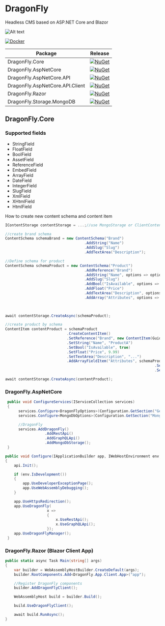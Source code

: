 # DragonFly
Headless CMS based on ASP.NET Core and Blazor

![Alt text](resources/screenshot.jpg)

[![Docker](https://img.shields.io/docker/pulls/usercode/dragonfly)](https://hub.docker.com/r/usercode/dragonfly)

| Package                       | Release | 
|-------------------------------|-----------------|
| DragonFly.Core                   | [![NuGet](https://img.shields.io/nuget/v/DragonFly.Core.svg)](https://www.nuget.org/packages/DragonFly.Core/) |
| DragonFly.AspNetCore             | [![NuGet](https://img.shields.io/nuget/v/DragonFly.AspNetCore.svg)](https://www.nuget.org/packages/DragonFly.AspNetCore/) |
| DragonFly.AspNetCore.API         | [![NuGet](https://img.shields.io/nuget/v/DragonFly.AspNetCore.API.svg)](https://www.nuget.org/packages/DragonFly.AspNetCore.API/) |
| DragonFly.AspNetCore.API.Client  | [![NuGet](https://img.shields.io/nuget/v/DragonFly.AspNetCore.API.Client.svg)](https://www.nuget.org/packages/DragonFly.AspNetCore.API.Client/) |
| DragonFly.Razor                  | [![NuGet](https://img.shields.io/nuget/v/DragonFly.Razor.svg)](https://www.nuget.org/packages/DragonFly.Razor/) |
| DragonFly.Storage.MongoDB        | [![NuGet](https://img.shields.io/nuget/v/DragonFly.Storage.MongoDB.svg)](https://www.nuget.org/packages/DragonFly.Storage.MongoDB/) |


## DragonFly.Core

### Supported fields
- StringField
- FloatField
- BoolField
- AssetField
- ReferenceField
- EmbedField
- ArrayField
- DateField
- IntegerField
- SlugField
- XmlField
- XHtmlField
- HtmlField

How to create new content schema and content item
```csharp
IContentStorage contentStorage = ...;//use MongoStorage or ClientContentService (http client)

//create brand schema
ContentSchema schemaBrand = new ContentSchema("Brand")
                                    .AddString("Name")
                                    .AddSlug("Slug")
                                    .AddTextArea("Description");

//Define schema for product
ContentSchema schemaProduct = new ContentSchema("Product")
                                    .AddReference("Brand")
                                    .AddString("Name", options => options.IsRequired = true)
                                    .AddSlug("Slug")
                                    .AddBool("IsAvailable", options => options.DefaultValue = true)
                                    .AddFloat("Price")
                                    .AddTextArea("Description", options => options.MaxLength = 255)
                                    .AddArray("Attributes", options => options
                                                                        .AddString("Name")
                                                                        .AddString("Value"));

await contentStorage.CreateAsync(schemaProduct);

//create product by schema
ContentItem contentProduct = schemaProduct
                            .CreateContentItem()
                            .SetReference("Brand", new ContentItem(Guid.Parse(""), schemaBrand))
                            .SetString("Name", "ProductA")
                            .SetBool("IsAvailable", true)
                            .SetFloat("Price", 9.99)
                            .SetTextArea("Description", "...")
                            .AddArrayFieldItem("Attributes", schemaProduct, item => item
                                                                    .SetString("Name", "Size")
                                                                    .SetString("Value", "M"));

await contentStorage.CreateAsync(contentProduct);

```

### DragonFly.AspNetCore	

```csharp
 public void ConfigureServices(IServiceCollection services)
 {
      services.Configure<DragonFlyOptions>(Configuration.GetSection("General"));
      services.Configure<MongoDbOptions>(Configuration.GetSection("MongoDB"));

      //DragonFly
      services.AddDragonFly()
                  .AddRestApi()
                  .AddGraphQLApi()
                  .AddMongoDbStorage();
 }
```

```csharp
public void Configure(IApplicationBuilder app, IWebHostEnvironment env, IDragonFlyApi api)
{
    api.Init();

    if (env.IsDevelopment())
    {
        app.UseDeveloperExceptionPage();
        app.UseWebAssemblyDebugging();
    }

    app.UseHttpsRedirection();
    app.UseDragonFly(
                   x =>
                   {
                       x.UseRestApi();
                       x.UseGraphQLApi();
                   });
    app.UseDragonFlyManager();
 }
```

### DragonFly.Razor (Blazor Client App)

```csharp
public static async Task Main(string[] args)
{
    var builder = WebAssemblyHostBuilder.CreateDefault(args);
    builder.RootComponents.Add<DragonFly.App.Client.App>("app");

    //Register DragonFly components
    builder.AddDragonFlyClient();

    WebAssemblyHost build = builder.Build();

    build.UseDragonFlyClient();

    await build.RunAsync();
}
```
